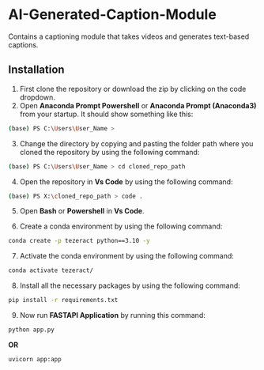 # AI-Generated-Caption-Module
Contains a captioning module that takes videos and generates text-based captions.

## Installation

1. First clone the repository or download the zip by clicking on the code dropdown.
2. Open **Anaconda Prompt Powershell** or **Anaconda Prompt (Anaconda3)** from your startup. It should show something like this: 
```bash
(base) PS C:\Users\User_Name >
```

3. Change the directory by copying and pasting the folder path where you cloned the repository by using the following command:
```bash
(base) PS C:\Users\User_Name > cd cloned_repo_path
```

4. Open the repository in **Vs Code** by using the following command:
```bash
(base) PS X:\cloned_repo_path > code .
```

5. Open **Bash** or **Powershell** in **Vs Code**.

6. Create a conda environment by using the following command:
```bash
conda create -p tezeract python==3.10 -y
```    

7. Activate the conda environment by using the following command:
```bash
conda activate tezeract/
```    

8. Install all the necessary packages by using the following command:
```bash
pip install -r requirements.txt
```    

9. Now run **FASTAPI Application** by running this command:
```bash
python app.py
```
**OR**
```
uvicorn app:app
```
